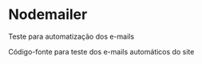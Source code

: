 # Nodemailer
Teste para automatização dos e-mails

Código-fonte para teste dos e-mails automáticos do site
